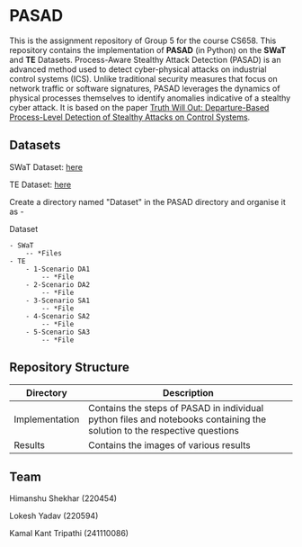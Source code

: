 # PASAD

This is the assignment repository of Group 5 for the course CS658. This repository contains the implementation of __PASAD__ (in Python) on the __SWaT__ and __TE__ Datasets. Process-Aware Stealthy Attack Detection (PASAD) is an advanced method used to detect cyber-physical attacks on industrial control systems (ICS). Unlike traditional security measures that focus on network traffic or software signatures, PASAD leverages the dynamics of physical processes themselves to identify anomalies indicative of a stealthy cyber attack. It is based on the paper [Truth Will Out: Departure-Based Process-Level Detection of Stealthy Attacks on Control Systems](https://dl.acm.org/doi/pdf/10.1145/3243734.3243781).

## Datasets

SWaT Dataset: [here](https://drive.google.com/drive/folders/1zn0DMCdSXA9b_CiaaoDzvkbwX5O4ikLn)

TE Dataset: [here](https://github.com/mikeliturbe/pasad/tree/master/data)

Create a directory named "Dataset" in the PASAD directory and organise it as -

Dataset

    - SWaT
        -- *Files
    - TE
        - 1-Scenario DA1
            -- *File
        - 2-Scenario DA2
            -- *File
        - 3-Scenario SA1
            -- *File
        - 4-Scenario SA2
            -- *File
        - 5-Scenario SA3
            -- *File

## Repository Structure

| Directory       | Description |
|-----------------|-------------|
| Implementation       | Contains the steps of PASAD in individual python files and notebooks containing the solution to the respective questions   |
| Results | Contains the images of various results  |

## Team

Himanshu Shekhar (220454)

Lokesh Yadav (220594)

Kamal Kant Tripathi (241110086)